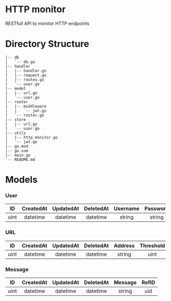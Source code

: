 # HTTP monitor
RESTfull API to monitor HTTP endpoints

# Directory Structure
```
|-- db
|   `-- db.go
|-- handler
|   |-- handler.go
|   |-- request.go
|   |-- routes.go
|   `-- user.go
|-- model
|   |-- url.go
|   `-- user.go
|-- router
|   |-- middleware
|   |   `-- jwt.go
|   `-- router.go
|-- store
|   |-- url.go
|   `-- user.go
|-- utils
|   |-- http_monitor.go
|   `-- jwt.go
|-- go.mod
|-- go.sum
|-- main.go
`-- README.md
```

# Models

### User

|  ID  | CreatedAt | UpdatedAt | DeletedAt |  Username  |  Password  | URLs |
|:----:|:---------:|:---------:|:---------:|:----------:|:----------:|:----:|
| uint |  datetime |  datetime |  datetime | string     | string     |  []  |

### URL

|  ID  | CreatedAt | UpdatedAt | DeletedAt |Address|Threshold|SuccessCall|FailedCall| Alert |
|:----:|:---------:|:---------:|:---------:|:-----:|:-------:|:---------:|:--------:|:-----:|
| uint |  datetime |  datetime |  datetime | string|    uint |    uint   |    uint  |Message|

### Message

|  ID  | CreatedAt | UpdatedAt | DeletedAt |  Message   |  RefID  |
|:----:|:---------:|:---------:|:---------:|:----------:|:-------:|
| uint |  datetime |  datetime |  datetime |   string   |   uid   |
